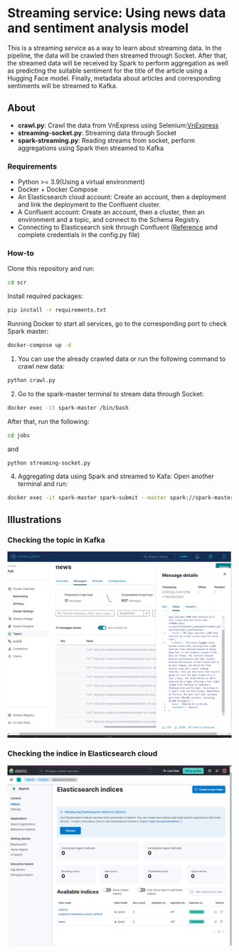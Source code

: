 Streaming service: Using news data and sentiment analysis model 
===============================

This is a streaming service as a way to learn about streaming data. In the pipeline, the data will be crawled then streamed through Socket. After that, the streamed data will be received by Spark to perform aggregation as well as predicting the suitable sentiment for the title of the article using a Hugging Face model. Finally, metadata about articles and corresponding sentiments will be streamed to Kafka. 

## About 
- **crawl.py**: Crawl the data from VnExpress using Selenium:[VnExpress](https://e.vnexpress.net/)
- **streaming-socket.py**: Streaming data through Socket 
- **spark-streaming.py**: Reading streams from socket, perform aggregations using Spark then streamed to Kafka


### Requirements
- Python >= 3.9(Using a virtual environment)
- Docker + Docker Compose 
- An Elasticsearch cloud account: Create an account, then a deployment and link the deployment to the Confluent cluster. 
- A Confluent account: Create an account, then a cluster, then an environment and a topic, and connect to the Schema Registry. 
- Connecting to Elasticsearch sink through Confluent ([Reference](https://docs.confluent.io/cloud/current/connectors/cc-elasticsearch-service-sink.html) amd complete credentials in the config.py file) 

### How-to
Clone this repository and run: 
```bash 
cd scr
```
Install required packages: 
```bash 
pip install -r requirements.txt
```
Running Docker to start all services, go to the corresponding port to check Spark master: 
```bash
docker-compose up -d
```

1. You can use the already crawled data or run the following command to crawl new data: 

```bash
python crawl.py
```

2. Go to the spark-master terminal to stream data through Socket: 

```bash
docker exec -it spark-master /bin/bash
```
After that, run the following: 
```bash 
cd jobs 
```
and 
```
python streaming-socket.py 
```

4. Aggregating data using Spark and streamed to Kafa: Open another terminal and run:

```bash
docker exec -it spark-master spark-submit --master spark://spark-master:7077 --packages org.apache.spark:spark-sql-kafka-0-10_2.12:3.5.0 jobs/spark-streaming.py
```


## Illustrations
### Checking the topic in Kafka 
![confluent.png](imgs%2Fconfluent.png)

### Checking the indice in Elasticsearch cloud
![elastic.png](imgs%2Felastic.png)



